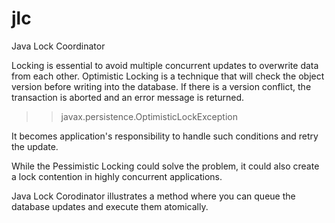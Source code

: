 # jlc
Java Lock Coordinator

Locking is essential to avoid multiple concurrent updates to overwrite data from each other. Optimistic Locking is a technique that will check the object version before writing into the database. If there is a version conflict, the transaction is aborted and an error message is returned.

>> javax.persistence.OptimisticLockException

It becomes application's responsibility to handle such conditions and retry the update.

While the Pessimistic Locking could solve the problem, it could also create a lock contention in highly concurrent applications.

Java Lock Corodinator illustrates a method where you can queue the database updates and execute them atomically.

